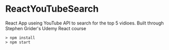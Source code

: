 # ReactYouTubeSearch

React App useing YouTube API to search for the top 5 vidioes. Built through Stephen Grider's Udemy React course

```
> npm install
> npm start
```
